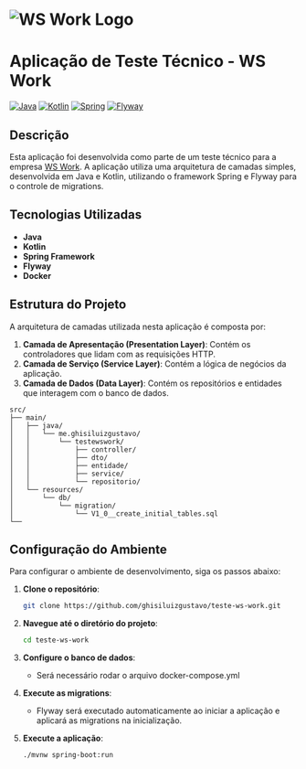 
# ![WS Work Logo](https://wswork.com.br/assets/logos/ws_logo.svg) 

# Aplicação de Teste Técnico - WS Work

[![Java](https://img.shields.io/badge/Java-ED8B00?style=for-the-badge&logo=java&logoColor=white)](https://www.java.com/)
[![Kotlin](https://img.shields.io/badge/Kotlin-0095D5?style=for-the-badge&logo=kotlin&logoColor=white)](https://kotlinlang.org/)
[![Spring](https://img.shields.io/badge/Spring-6DB33F?style=for-the-badge&logo=spring&logoColor=white)](https://spring.io/)
[![Flyway](https://img.shields.io/badge/Flyway-E32322?style=for-the-badge&logo=flyway&logoColor=white)](https://flywaydb.org/)

## Descrição

Esta aplicação foi desenvolvida como parte de um teste técnico para a empresa [WS Work](https://wswork.com.br/). A aplicação utiliza uma arquitetura de camadas simples, desenvolvida em Java e Kotlin, utilizando o framework Spring e Flyway para o controle de migrations.

## Tecnologias Utilizadas

- **Java**
- **Kotlin**
- **Spring Framework**
- **Flyway**
- **Docker**

## Estrutura do Projeto

A arquitetura de camadas utilizada nesta aplicação é composta por:

1. **Camada de Apresentação (Presentation Layer)**: Contém os controladores que lidam com as requisições HTTP.
2. **Camada de Serviço (Service Layer)**: Contém a lógica de negócios da aplicação.
3. **Camada de Dados (Data Layer)**: Contém os repositórios e entidades que interagem com o banco de dados.

```plaintext
src/
├── main/
│   ├── java/
│   │   └── me.ghisiluizgustavo/
│   │       └── testewswork/
│   │           ├── controller/
│   │           ├── dto/
│   │           ├── entidade/
│   │           ├── service/
│   │           └── repositorio/
│   └── resources/
│       └── db/
│           └── migration/
│               └── V1_0__create_initial_tables.sql
└── 
```

## Configuração do Ambiente

Para configurar o ambiente de desenvolvimento, siga os passos abaixo:

1. **Clone o repositório**:
    ```bash
    git clone https://github.com/ghisiluizgustavo/teste-ws-work.git
    ```

2. **Navegue até o diretório do projeto**:
    ```bash
    cd teste-ws-work
    ```

3. **Configure o banco de dados**:
    - Será necessário rodar o arquivo docker-compose.yml
   

4. **Execute as migrations**:
    - Flyway será executado automaticamente ao iniciar a aplicação e aplicará as migrations na inicialização.


5. **Execute a aplicação**:
    ```bash
    ./mvnw spring-boot:run
    ```